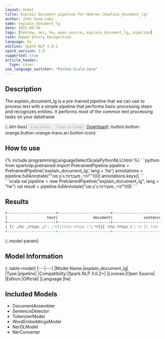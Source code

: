 ```yaml
---
layout: model
title: Explain Document pipeline for Hebrew (explain_document_lg)
author: John Snow Labs
name: explain_document_lg
date: 2021-04-30
tags: [hebrew, ner, he, open_source, explain_document_lg, pipeline]
task: Named Entity Recognition
language: he
edition: Spark NLP 3.0.2
spark_version: 3.0
supported: true
article_header:
  type: cover
use_language_switcher: "Python-Scala-Java"
---
```


## Description

The explain_document_lg is a pre-trained pipeline that we can use to process text with a simple pipeline that performs basic processing steps and recognizes entities. It performs most of the common text processing tasks on your dataframe

{:.btn-box}
<button class="button button-orange" disabled>Live Demo</button>
<button class="button button-orange" disabled>Open in Colab</button>
[Download](https://s3.amazonaws.com/auxdata.johnsnowlabs.com/public/models/explain_document_lg_he_3.0.2_3.0_1619775273050.zip){:.button.button-orange.button-orange-trans.arr.button-icon}

## How to use



<div class="tabs-box" markdown="1">
{% include programmingLanguageSelectScalaPythonNLU.html %}
```python
from sparknlp.pretrained import PretrainedPipeline
pipeline = PretrainedPipeline('explain_document_lg', lang = 'he')
annotations =  pipeline.fullAnnotate(""היי, מעבדות ג'ון סנו!"")[0]
annotations.keys()
```
```scala
val pipeline = new PretrainedPipeline("explain_document_lg", lang = "he")
val result = pipeline.fullAnnotate("היי, מעבדות ג'ון סנו!")(0)
```
</div>

## Results

```bash
+----------------------+------------------------+----------------------+---------------------------+--------------------+---------+
|                  text|                document|              sentence|                      token|                 ner|ner_chunk|
+----------------------+------------------------+----------------------+---------------------------+--------------------+---------+
| היי ג'ון מעבדות שלג! |[ היי ג'ון מעבדות שלג! ]|[היי ג'ון מעבדות שלג!]|[היי, ג'ון, מעבדות, שלג, !]|[O, B-PERS, O, O, O]|   [ג'ון]|
+----------------------+------------------------+----------------------+---------------------------+--------------------+---------+
```

{:.model-param}
## Model Information

{:.table-model}
|---|---|
|Model Name:|explain_document_lg|
|Type:|pipeline|
|Compatibility:|Spark NLP 3.0.2+|
|License:|Open Source|
|Edition:|Official|
|Language:|he|

## Included Models

- DocumentAssembler
- SentenceDetector
- TokenizerModel
- WordEmbeddingsModel
- NerDLModel
- NerConverter